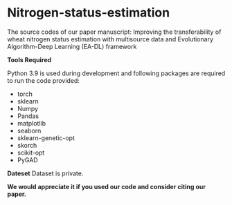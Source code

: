 # Nitrogen-status-estimation
The source codes of our paper manuscript: Improving the transferability of wheat nitrogen status estimation with multisource data and Evolutionary Algorithm-Deep Learning (EA-DL) framework

**Tools Required**

Python 3.9 is used during development and following packages are required to run the code provided:

- torch
- sklearn
- Numpy
- Pandas
- matplotlib
- seaborn
- sklearn-genetic-opt
- skorch
- scikit-opt
- PyGAD

**Dateset**
Dataset is private.

**We would appreciate it if you used our code and consider citing our paper.**
